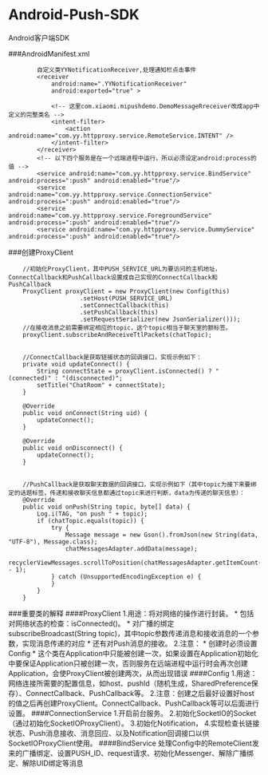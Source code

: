 Android-Push-SDK
=========
Android客户端SDK

###AndroidManifest.xml

```
        自定义类YYNotificationReceiver,处理通知栏点击事件
        <receiver
            android:name=".YYNotificationReceiver"
            android:exported="true" >

            <!-- 这里com.xiaomi.mipushdemo.DemoMessageRreceiver改成app中定义的完整类名 -->
            <intent-filter>
                <action android:name="com.yy.httpproxy.service.RemoteService.INTENT" />
            </intent-filter>
        </receiver>
        <!-- 以下四个服务是在一个远端进程中运行，所以必须设定android:process的值 -->
        <service android:name="com.yy.httpproxy.service.BindService" android:process=":push" android:enabled="true"/>
        <service android:name="com.yy.httpproxy.service.ConnectionService" android:process=":push" android:enabled="true"/>
        <service android:name="com.yy.httpproxy.service.ForegroundService" android:process=":push" android:enabled="true"/>
        <service android:name="com.yy.httpproxy.service.DummyService" android:process=":push" android:enabled="true"/>

```     
###创建ProxyClient
```
    //初始化ProxyClient，其中PUSH_SERVICE_URL为要访问的主机地址，ConnectCallback和PushCallback设置成自己实现的ConnectCallback和PushCallback
    ProxyClient proxyClient = new ProxyClient(new Config(this)
                    .setHost(PUSH_SERVICE_URL)
                    .setConnectCallback(this)
                    .setPushCallback(this)
                    .setRequestSerializer(new JsonSerializer()));
    //在接收消息之前需要绑定相应的topic，这个topic相当于聊天室的额标签。
    proxyClient.subscribeAndReceiveTtlPackets(chatTopic);


    //ConnectCallback是获取链接状态的回调接口，实现示例如下：
    private void updateConnect() {
        String connectState = proxyClient.isConnected() ? "(connected)" : "(disconnected)";
        setTitle("ChatRoom" + connectState);
    }

    @Override
    public void onConnect(String uid) {
        updateConnect();
    }

    @Override
    public void onDisconnect() {
        updateConnect();
    }


    //PushCallback是获取聊天数据的回调接口，实现示例如下（其中topic为接下来要绑定的话题标签，传递和接收聊天信息都通过topic来进行判断，data为传递的聊天信息）：
    @Override
    public void onPush(String topic, byte[] data) {
        Log.i(TAG, "on push " + topic);
        if (chatTopic.equals(topic)) {
            try {
                Message message = new Gson().fromJson(new String(data, "UTF-8"), Message.class);
                chatMessagesAdapter.addData(message);
                recyclerViewMessages.scrollToPosition(chatMessagesAdapter.getItemCount() - 1);
            } catch (UnsupportedEncodingException e) {
            }
        }
    }

```
###重要类的解释
####ProxyClient
 1.用途：将对网络的操作进行封装。
    * 包括对网络状态的检查：isConnected()。
    * 对广播的绑定subscribeBroadcast(String topic)，其中topic参数传递消息和接收消息的一个参数，实现消息传递的对应
    * 还有对Push消息的接收。
 2.注意：
    * 创建时必须设置Config
    * 这个类在Application中只能被创建一次，如果设置在Application初始化中要保证Application只被创建一次，否则服务在远端进程中运行时会再次创建Application，会使ProxyClient被创建两次，从而出现错误
####Config
 1.用途：网络连接所需要的配置信息，如host、pushId（随机生成，SharedPreference保存）、ConnectCallback、PushCallback等。
 2.注意：创建之后最好设置好host的值之后再创建ProxyClient。ConnectCallback、PushCallback等可以后面进行设置。
####ConnectionService
 1.开启前台服务。
 2.初始化SocketIO的Socket（通过初始化SocketIOProxyClient）。
 3.初始化Notification，
 4.实现检查长链接状态、Push消息接收、消息回应、以及Notification回调接口以供SocketIOProxyClient使用。
####BindService
 处理Config中的RemoteClient发来的广播绑定、设置PUSH_ID、request请求、初始化Messenger、解除广播绑定、解除UID绑定等消息